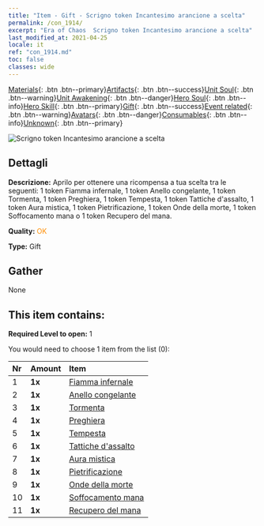 ```yaml
---
title: "Item - Gift - Scrigno token Incantesimo arancione a scelta"
permalink: /con_1914/
excerpt: "Era of Chaos  Scrigno token Incantesimo arancione a scelta"
last_modified_at: 2021-04-25
locale: it
ref: "con_1914.md"
toc: false
classes: wide
---
```

 [Materials](/ItemsIT/){: .btn .btn--primary}[Artifacts](/ItemsIT/Artifacts/){: .btn .btn--success}[Unit Soul](/ItemsIT/UnitSoul/){: .btn .btn--warning}[Unit Awakening](/ItemsIT/UnitAwakening/){: .btn .btn--danger}[Hero Soul](/ItemsIT/HeroSoul/){: .btn .btn--info}[Hero Skill](/ItemsIT/HeroSkill/){: .btn .btn--primary}[Gift](/ItemsIT/Gift/){: .btn .btn--success}[Event related](/ItemsIT/Events/){: .btn .btn--warning}[Avatars](/ItemsIT/Avatars/){: .btn .btn--danger}[Consumables](/ItemsIT/Consumables/){: .btn .btn--info}[Unknown](/ItemsIT/Unknown/){: .btn .btn--primary}

 ![Scrigno token Incantesimo arancione a scelta](/images/t/i_7012.png)

## Dettagli
 **Descrizione:** Aprilo per ottenere una ricompensa a tua scelta tra le seguenti: 1 token Fiamma infernale, 1 token Anello congelante, 1 token Tormenta, 1 token Preghiera, 1 token Tempesta, 1 token Tattiche d'assalto, 1 token Aura mistica, 1 token Pietrificazione, 1 token Onde della morte, 1 token Soffocamento mana o 1 token Recupero del mana.

 **Quality:** <span style="color: #FF8C00">OK</span>

 **Type:** Gift

## Gather

  None

## This item contains:

 **Required Level to open:** 1

 You would need to choose 1 item from the list (0):

  | Nr | Amount |     Item    |
  |:---|:-------|:------------|
  | 1 |  **1x** | [Fiamma infernale](/ItemsIT/her_406/) |  | 
  | 2 |  **1x** | [Anello congelante](/ItemsIT/her_421/) |  | 
  | 3 |  **1x** | [Tormenta](/ItemsIT/her_423/) |  | 
  | 4 |  **1x** | [Preghiera](/ItemsIT/her_432/) |  | 
  | 5 |  **1x** | [Tempesta](/ItemsIT/her_445/) |  | 
  | 6 |  **1x** | [Tattiche d'assalto](/ItemsIT/her_450/) |  | 
  | 7 |  **1x** | [Aura mistica](/ItemsIT/her_470/) |  | 
  | 8 |  **1x** | [Pietrificazione](/ItemsIT/her_471/) |  | 
  | 9 |  **1x** | [Onde della morte](/ItemsIT/her_456/) |  | 
  | 10 |  **1x** | [Soffocamento mana](/ItemsIT/her_480/) |  | 
  | 11 |  **1x** | [Recupero del mana](/ItemsIT/her_482/) |  | 
